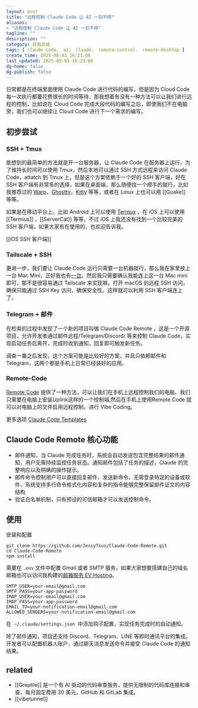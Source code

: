 ```yaml
---
layout: post
title: "远程控制 Claude Code 让 AI 一刻不停"
aliases:
- "远程控制 Claude Code 让 AI 一刻不停"
tagline: ""
description: ""
category: 经验总结
tags: [ claude-code， ai， claude， remote-control， remote-desktop ]
create_time: 2025-08-03 16:23:06
last_updated: 2025-08-03 16:23:06
dg-home: false
dg-publish: false
---
```


日常都是在终端里面使用 Claude Code 进行代码的编写，但是因为 Cloud Code 每一次执行都要花费很长的时间等待，那我想着有没有一种方法可以让我们进行远程的控制，比如说在 Cloud Code 完成大段代码的编写之后，即使我们不在电脑旁，我们也可以继续让 Cloud Code 进行下一个需求的编写。

## 初步尝试

### SSH + Tmux

能想到的最简单的方法就是开一台服务器，让 Claude Code 在服务器上运行，为了维持长时间可以使用 Tmux，然后本地可以通过 SSH 方式远程来访问 Claude Code，attatch 到 Tmux 上。但是这个方案依赖于一个好的 SSH 客户端，好在 SSH 客户端有非常多的选择，如果在桌面端，那么随便找一个顺手的就行，比如我推荐过的 [Warp](https://blog.einverne.info/post/2022/03/warp-terminal-usage.html)，[Ghostty](https://blog.einverne.info/post/2025/05/ghostty.html)，[Kitty](https://blog.einverne.info/post/2020/08/cross-platform-gpu-based-terminal-emulator-kitty.html) 等等，或者在 Linux 上也可以用 [[Guake]] 等等。

如果是在移动平台上，比如 Android 上可以使用 [Termux](https://blog.einverne.info/post/2019/06/termux-app.html) ，在 iOS 上可以使用 [[Termius]] ，[[ServerCat]] 等等，不过 iOS 上我还没有找到一个比较完美的 SSH 客户端，如果大家有在使用的，也欢迎告诉我。

[[iOS SSH 客户端]]

### Tailscale + SSH

更进一步，我们要让 Claude Code 运行只需要一台机器就行，那么我在家里放上一台 Mac Mini，正好我也有[一台](https://blog.einverne.info/post/2023/11/i-bought-mac-mini-and-setup.html)。然后我只需要确认我能连上这一台 Mac mini 即可，那不是很容易通过 Tailscale 来实现嘛。打开 macOS 的远程 SSH 访问，确保只能通过 SSH Key 访问，确保安全性。这样就可以利用 SSH 客户端连上了。

### Telegram + 邮件

在检索的过程中发现了一个新的项目叫做 Claude Code Remote ，这是一个开源项目，允许开发者通过邮件远程/Telegram/Discord/ 等来控制 Claude Code，实现启动任务后离开，完成时收到通知，回复即可触发新任务。

调查一番之后发现，这个方案可能是比较好的方案，并且只依赖邮件和 Telegram，这两个都是手机上日常已经装好的应用。

### Remote-Code

[Remote Code](https://remote-code.com) 提供了一种方法，可以让我们在手机上远程控制我们的电脑。我们只需要在电脑上安装Uplink这样的一个控制端,然后在手机上使用Remote Code 就可以对电脑上的文件启用远程控制，进行 Vibe Coding。

更多选项 [Claude Code Templates](https://myaltbox.com/NRIa8OplKPB)

## Claude Code Remote 核心功能

- 邮件通知，当 Claude 完成任务时，系统会自动发送包含完整结果的邮件通知，用户无需持续监控任务状态。通知邮件包括了任务的描述，Claude 的完整响应以及明确的操作提示。
- 邮件命令控制用户可以直接回复邮件、发送新命令、无需登录特定的设备或软件、系统支持多行命令格式化内容和复杂的指令能够完整保留邮件证文的内容结构
- 验证白名单机制，只有预设的可信邮箱才可以发送控制命令。

## 使用

安装和配置

```
git clone https://github.com/JessyTsui/Claude-Code-Remote.git
cd Claude-Code-Remote
npm install
```

需要在 `.env` 文件中配置 Gmail 或者 SMTP 服务，如果大家想要搭建自己的域名邮箱也可以访问我构建的[邮箱服务 EV Hosting](https://client.einverne.info)。

```
SMTP_USER=your-email@gmail.com
SMTP_PASS=your-app-password
IMAP_USER=your-email@gmail.com
IMAP_PASS=your-app-password
EMAIL_TO=your-notification-email@gmail.com
ALLOWED_SENDERS=your-notification-email@gmail.com
```

在  `~/.claude/settings.json`  中添加钩子配置，实现任务完成时的自动通知。

除了邮件通知，项目还支持 Discord、Telegram、LINE 等即时通讯平台的集成。开发者可以配置机器人账户，通过聊天消息发送命令并接受 Claude Code 的通知结果。

## related

- [[Greptile]] 是一个有 AI 驱动的代码审查服务，提供无限制的代码库连接和审查，每月固定费用 30 美元，GitHub 和 GitLab 集成。
- [[vibetunnel]]
